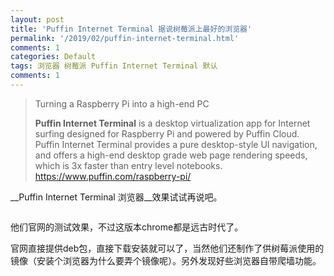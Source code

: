 ```yaml
---
layout: post
title: 'Puffin Internet Terminal 据说树莓派上最好的浏览器'
permalink: '/2019/02/puffin-internet-terminal.html'
comments: 1
categories: Default
tags: 浏览器 树莓派 Puffin Internet Terminal 默认
comments: 1
---
```

>  
> Turning a Raspberry Pi into a high-end PC
> 
> __Puffin Internet Terminal__&nbsp;is a desktop virtualization app for Internet surfing designed for Raspberry Pi and powered by Puffin Cloud. Puffin Internet Terminal provides a pure desktop-style UI navigation, and offers a high-end desktop grade web page rendering speeds, which is 3x faster than entry level notebooks.
> &nbsp;
> <https://www.puffin.com/raspberry-pi/>
> 

__Puffin Internet Terminal 浏览器__效果试试再说吧。

<figure class="wp-block-image"><img alt="" src="http://www.terrychan.org/wp-content/uploads/2019/02/TIM%E6%88%AA%E5%9B%BE20190212185336.png"/></figure>

他们官网的测试效果，不过这版本chrome都是远古时代了。

官网直接提供deb包，直接下载安装就可以了，当然他们还制作了供树莓派使用的镜像（安装个浏览器为什么要弄个镜像呢）。另外发现好些浏览器自带爬墙功能。